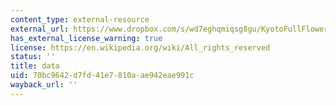 ```yaml
---
content_type: external-resource
external_url: https://www.dropbox.com/s/wd7eghqmiqsg8gu/KyotoFullFlower7.xls?dl=0
has_external_license_warning: true
license: https://en.wikipedia.org/wiki/All_rights_reserved
status: ''
title: data
uid: 70bc9642-d7fd-41e7-810a-ae942eae991c
wayback_url: ''
---
```

